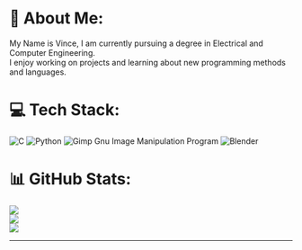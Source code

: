 # 💫 About Me:
My Name is Vince, I am currently pursuing a degree in Electrical and Computer Engineering. <br>I enjoy working on projects and learning about new programming methods and languages. 


# 💻 Tech Stack:
![C](https://img.shields.io/badge/c-%2300599C.svg?style=for-the-badge&logo=c&logoColor=white) ![Python](https://img.shields.io/badge/python-3670A0?style=for-the-badge&logo=python&logoColor=ffdd54) ![Gimp Gnu Image Manipulation Program](https://img.shields.io/badge/Gimp-657D8B?style=for-the-badge&logo=gimp&logoColor=FFFFFF) ![Blender](https://img.shields.io/badge/blender-%23F5792A.svg?style=for-the-badge&logo=blender&logoColor=white)
# 📊 GitHub Stats:
![](https://github-readme-stats.vercel.app/api?username=vinnymitch&theme=dark&hide_border=false&include_all_commits=true&count_private=true)<br/>
![](https://github-readme-streak-stats.herokuapp.com/?user=vinnymitch&theme=dark&hide_border=false)<br/>
![](https://github-readme-stats.vercel.app/api/top-langs/?username=vinnymitch&theme=dark&hide_border=false&include_all_commits=true&count_private=true&layout=compact)

---

<!-- Proudly created with GPRM ( https://gprm.itsvg.in ) -->

